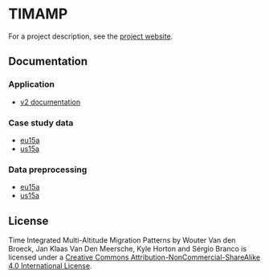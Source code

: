 # TIMAMP

For a project description, see the [project website](http://timamp.github.io/).

## Documentation

### Application

* [v2 documentation](v2/README.md)

### Case study data

* [eu15a](v2/src/data/eu15a/README.md)
* [us15a](v2/src/data/us15a/README.md)

### Data preprocessing

* [eu15a](v2/preprocess/eu15a/README.md)
* [us15a](v2/preprocess/us15a/README.md)

## License

Time Integrated Multi-Altitude Migration Patterns by Wouter Van den Broeck, Jan Klaas Van Den Meersche, Kyle Horton and Sérgio Branco
is licensed under a [Creative Commons Attribution-NonCommercial-ShareAlike 4.0 International License](http://creativecommons.org/licenses/by-nc-sa/4.0/).